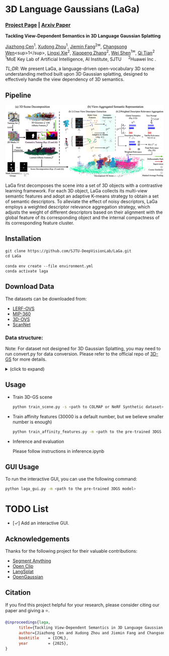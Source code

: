 # 3D Language Gaussians (LaGa)
### [Project Page](https://jumpat.github.io/laga-page/) | [Arxiv Paper]() 

**Tackling View-Dependent Semantics in 3D Language Gaussian Splatting**

[Jiazhong Cen](https://github.com/Jumpat)<sup>1</sup>, [Xudong Zhou]()<sup>1</sup>, [Jiemin Fang](https://jaminfong.cn/)<sup>2✉</sup>, [Changsong Wen](https://downdric.github.io/?)<sup>1</sup>, [Lingxi Xie](http://lingxixie.com/)<sup>2</sup>, [Xiaopeng Zhang](https://sites.google.com/site/zxphistory/)<sup>2</sup>, [Wei Shen](https://shenwei1231.github.io/)<sup>1✉</sup>, [Qi Tian](https://scholar.google.com/citations?hl=en&user=61b6eYkAAAAJ)<sup>2</sup>   
<sup>1</sup>MoE Key Lab of Artificial Intelligence, AI Institute, SJTU &emsp; <sup>2</sup>Huawei Inc .  


<!-- <img src="assets/laga-teaser1-new.png" width="400" >

Existing 3D-GS scene-understanding pipelines [1] first rasterize the language-embedded Gaussians into 2D feature maps and then conduct 2D segmentation. When the predictions are directly conducted in 3D, they are often noisy and incomplete, hampering downstream tasks such as interactive editing and embodied perception. Direct 3D understanding methods [2] mitigate these artefacts but still fall short of state-of-the-art accuracy.

We trace this bottleneck to view-dependent semantics: 3D objects can exhibit different semantics when observed from different viewpoints. Simply projecting these multi-view inconsistent semantics into 3D or using one of them to denote a 3D object can lead to segmentation errors.

<img src="assets/laga-teaser2.png" width="400">

To tackle this issue, we propose LaGa (**La**nguage **Ga**ussians). LaGa leverages scene-decomposition techniques to explicitly link the language features of 3D objects across multiple viewpoints and distils them into a set of informative semantic descriptors. This simple yet effective strategy sets a new state of the art for 3D segmentation directly in 3D space, outperforming even the strongest 2D-based baselines.

[1] Qin, M., Li, W., Zhou, J., Wang, H., and Pfister, H. Langsplat: 3d language gaussian splatting. In CVPR, 2024.

[2] Wu, Y., Meng, J., Li, H., Wu, C., Shi, Y., Cheng, X., Zhao, C., Feng, H., Ding, E., Wang, J., and Zhang, J. OpenGaussian: Towards point-level 3d gaussian-based open vocabulary understanding. In NeurIPS, 2024. -->

*TL;DR*: We present LaGa, a language-driven open-vocabulary 3D scene understanding method built upon 3D Gaussian splatting, designed to effectively handle the view dependency of 3D semantics.

## Pipeline

<img src="assets/laga-pipe-new.png" width="1000">

LaGa first decomposes the scene into a set of 3D objects with a contrastive learning framework. For each 3D object, LaGa collects its multi-view semantic features and adopt an adaptive K-means strategy to obtain a set of semantic descriptors. To alleviate the effect of noisy descriptors, LaGa employs a weighted descriptor relevance aggregation strategy, which adjusts the weight of different descriptors based on their alignment with the global feature of its corresponding object and the internal compactness of its corresponding feature cluster.

## Installation

```
git clone https://github.com/SJTU-DeepVisionLab/LaGa.git
cd LaGa

conda env create --file environment.yml
conda activate laga
```

## Download Data
The datasets can be downloaded from:
* [LERF-OVS](https://drive.google.com/file/d/1QF1Po5p5DwTjFHu6tnTeYs_G0egMVmHt/view?usp=sharing) 
* [MIP-360](https://jonbarron.info/mipnerf360/)
* [3D-OVS](https://drive.google.com/drive/folders/1kdV14Gu5nZX6WOPbccG7t7obP_aXkOuC?usp=sharing)
* [ScanNet](https://onedrive.live.com/?authkey=%21AIgsXZy3gl%5FuKmM&id=744D3E86422BE3C9%2139813&cid=744D3E86422BE3C9)

### Data structure:
Note: For dataset not designed for 3D Gaussian Splatting, you may need to run convert.py for data conversion. Please refer to the official repo of [3D-GS](https://github.com/graphdeco-inria/gaussian-splatting) for more details.

<details>
  <summary> (click to expand) </summary>

    data
    ├── 360_v2
    │   └── [bicycle|bonsai|counter|garden|kitchen|room|stump]
    │       └── [images|images_2|images_4|images_8]
    │
    ├── lerf_ovs
    │   └── [figurines|teatime|ramen|waldo_kitchen|label]
    │       └── images
    │     
    └── ...
</details>

## Usage
- Train 3D-GS scene
  ```bash
  python train_scene.py -s <path to COLMAP or NeRF Synthetic dataset>
  ```
- Train affinity features (30000 is a default number, but we believe smaller number is enough)
  ```bash
  python train_affinity_features.py -m <path to the pre-trained 3DGS model> --iterations 30000
  ```
- Inference and evaluation

  Please follow instructions in inference.ipynb

## GUI Usage
To run the interactive GUI, you can use the following command:
```bash
python laga_gui.py -m <path to the pre-trained 3DGS model>
```

# TODO List
- [✓] Add an interactive GUI. 

## Acknowledgements
Thanks for the following project for their valuable contributions:
- [Segment Anything](https://github.com/facebookresearch/segment-anything)
- [Open Clip](https://github.com/mlfoundations/open_clip)
- [LangSplat](https://github.com/minghanqin/LangSplat)
- [OpenGaussian](https://github.com/yanmin-wu/OpenGaussian)

## Citation
If you find this project helpful for your research, please consider citing our paper and giving a ⭐.
```BibTex
@inproceedings{laga,
      title={Tackling View-Dependent Semantics in 3D Language Gaussian Splatting}, 
      author={Jiazhong Cen and Xudong Zhou and Jiemin Fang and Changsong Wen and Lingxi Xie and Xiaopeng Zhang and Wei Shen and Qi Tian},
      booktitle    = {ICML},
      year         = {2025},
}
```
